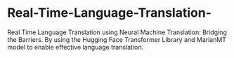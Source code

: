 # Real-Time-Language-Translation-
Real Time Language Translation using Neural Machine Translation: Bridging the Barriers. By using the Hugging Face Transformer Library and MarianMT model to enable effective language translation. 
